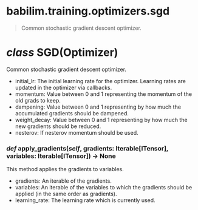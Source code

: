 # babilim.training.optimizers.sgd

> Common stochastic gradient descent optimizer.

# *class* **SGD**(Optimizer)

Common stochastic gradient descent optimizer.

* initial_lr: The initial learning rate for the optimizer. Learning rates are updated in the optimizer via callbacks.
* momentum: Value between 0 and 1 representing the momentum of the old grads to keep.
* dampening: Value between 0 and 1 representing by how much the accumulated gradients should be dampened.
* weight_decay: Value between 0 and 1 representing by how much the new gradients should be reduced.
* nesterov: If nesterov momentum should be used.


### *def* **apply_gradients**(*self*, gradients: Iterable[ITensor], variables: Iterable[ITensor]) -> None

This method applies the gradients to variables.

* gradients: An iterable of the gradients.
* variables: An iterable of the variables to which the gradients should be applied (in the same order as gradients).
* learning_rate: The learning rate which is currently used.


